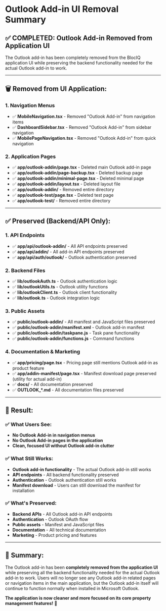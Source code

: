 # Outlook Add-in UI Removal Summary

## ✅ **COMPLETED: Outlook Add-in Removed from Application UI**

The Outlook add-in has been completely removed from the BlocIQ application UI while preserving the backend functionality needed for the actual Outlook add-in to work.

---

## 🗑️ **Removed from UI Application:**

### **1. Navigation Menus**
- ✅ **MobileNavigation.tsx** - Removed "Outlook Add-in" from navigation items
- ✅ **DashboardSidebar.tsx** - Removed "Outlook Add-in" from sidebar navigation
- ✅ **MobilePageNavigation.tsx** - Removed "Outlook Add-in" from quick navigation

### **2. Application Pages**
- ✅ **app/outlook-addin/page.tsx** - Deleted main Outlook add-in page
- ✅ **app/outlook-addin/page-backup.tsx** - Deleted backup page
- ✅ **app/outlook-addin/minimal-page.tsx** - Deleted minimal page
- ✅ **app/outlook-addin/layout.tsx** - Deleted layout file
- ✅ **app/outlook-addin/** - Removed entire directory
- ✅ **app/outlook-test/page.tsx** - Deleted test page
- ✅ **app/outlook-test/** - Removed entire directory

---

## ✅ **Preserved (Backend/API Only):**

### **1. API Endpoints**
- ✅ **app/api/outlook-addin/** - All API endpoints preserved
- ✅ **app/api/addin/** - All add-in API endpoints preserved
- ✅ **app/api/auth/outlook/** - Outlook authentication preserved

### **2. Backend Files**
- ✅ **lib/outlookAuth.ts** - Outlook authentication logic
- ✅ **lib/outlookUtils.ts** - Outlook utility functions
- ✅ **lib/outlookClient.ts** - Outlook client functionality
- ✅ **lib/outlook.ts** - Outlook integration logic

### **3. Public Assets**
- ✅ **public/outlook-addin/** - All manifest and JavaScript files preserved
- ✅ **public/outlook-addin/manifest.xml** - Outlook add-in manifest
- ✅ **public/outlook-addin/taskpane.js** - Task pane functionality
- ✅ **public/outlook-addin/functions.js** - Command functions

### **4. Documentation & Marketing**
- ✅ **app/pricing/page.tsx** - Pricing page still mentions Outlook add-in as product feature
- ✅ **app/addin-manifest/page.tsx** - Manifest download page preserved (utility for actual add-in)
- ✅ **docs/** - All documentation preserved
- ✅ **OUTLOOK_*.md** - All documentation files preserved

---

## 🎯 **Result:**

### **✅ What Users See:**
- **No Outlook Add-in in navigation menus**
- **No Outlook Add-in pages in the application**
- **Clean, focused UI without Outlook add-in clutter**

### **✅ What Still Works:**
- **Outlook add-in functionality** - The actual Outlook add-in still works
- **API endpoints** - All backend functionality preserved
- **Authentication** - Outlook authentication still works
- **Manifest download** - Users can still download the manifest for installation

### **✅ What's Preserved:**
- **Backend APIs** - All Outlook add-in API endpoints
- **Authentication** - Outlook OAuth flow
- **Public assets** - Manifest and JavaScript files
- **Documentation** - All technical documentation
- **Marketing** - Product pricing and features

---

## 🚀 **Summary:**

The Outlook add-in has been **completely removed from the application UI** while preserving all the backend functionality needed for the actual Outlook add-in to work. Users will no longer see any Outlook add-in related pages or navigation items in the main application, but the Outlook add-in itself will continue to function normally when installed in Microsoft Outlook.

**The application is now cleaner and more focused on its core property management features!** 🎉

